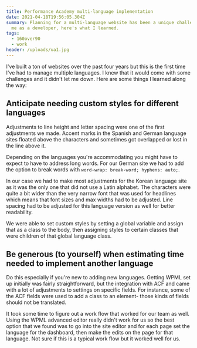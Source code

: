 ```yaml
---
title: Performance Academy multi-language implementation
date: 2021-04-18T19:56:05.304Z
summary: Planning for a multi-language website has been a unique challenge for
  me as a developer, here's what I learned.
tags:
  - 160over90
  - work
header: /uploads/ua1.jpg
---
```

I've built a ton of websites over the past four years but this is the first time I've had to manage multiple languages. I knew that it would come with some challenges and it didn't let me down. Here are some things I learned along the way:

## Anticipate needing custom styles for different languages

Adjustments to line height and letter spacing were one of the first adjustments we made. Accent marks in the Spanish and German language sites floated above the characters and sometimes got overlapped or lost in the line above it.

Depending on the languages you're accommodating you might have to expect to have to address long words. For our German site we had to add the option to break words with `word-wrap: break-word; hyphens: auto;`.

In our case we had to make most adjustments for the Korean language site as it was the only one that did not use a Latin alphabet. The characters were quite a bit wider than the very narrow font that was used for headlines which means that font sizes and max widths had to be adjusted. Line spacing had to be adjusted for this language version as well for better readability.

We were able to set custom styles by setting a global variable and assign that as a class to the body, then assigning styles to certain classes that were children of that global language class.

## Be generous (to yourself) when estimating time needed to implement another language

Do this especially if you're new to adding new languages. Getting WPML set up initially was fairly straightforward, but the integration with ACF and came with a lot of adjustments to settings on specific fields. For instance, some of the ACF fields were used to add a class to an element- those kinds of fields should not be translated.

It took some time to figure out a work flow that worked for our team as well. Using the WPML advanced editor really didn't work for us so the best option that we found was to go into the site editor and for each page set the language for the dashboard, then make the edits on the page for that language. Not sure if this is a typical work flow but it worked well for us.